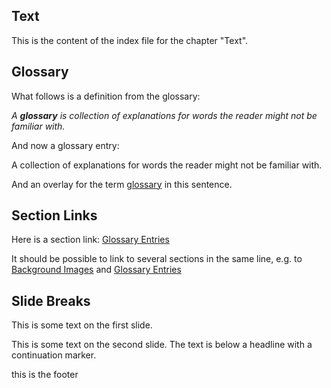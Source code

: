 ## Text

This is the content of the index file for the chapter "Text".

## Glossary

What follows is a definition from the glossary:

_A **glossary** is collection of explanations for words the reader might not be familiar with._

And now a glossary entry:

A collection of explanations for words the reader might not be familiar with.

And an overlay for the term [glossary](glossary:glossary) in this sentence.

## Section Links

Here is a section link: [Glossary Entries](section:glossary-entries)

It should be possible to link to several sections in the same line, e.g. to [Background Images](section:background-images) and [Glossary Entries](section:glossary-entries)

## Slide Breaks

This is some text on the first slide.

This is some text on the second slide. The text is below a headline with a continuation marker.

this is the footer
